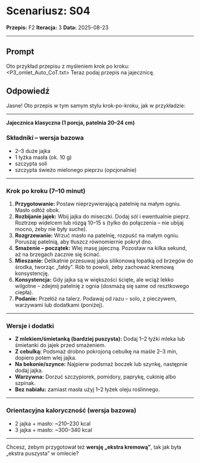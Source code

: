 ﻿# Scenariusz: S04
**Przepis:** F2
**Iteracja:** 3
**Data:** 2025-08-23

---

## Prompt
Oto przykład przepisu z myśleniem krok po kroku: <P3_omlet_Auto_CoT.txt> Teraz podaj przepis na jajecznicę.


## Odpowiedź
Jasne! Oto przepis w tym samym stylu krok-po-kroku, jak w przykładzie:

---

**Jajecznica klasyczna (1 porcja, patelnia 20–24 cm)**

### Składniki – wersja bazowa

* 2–3 duże jajka
* 1 łyżka masła (ok. 10 g)
* szczypta soli
* szczypta świeżo mielonego pieprzu (opcjonalnie)

---

### Krok po kroku (7–10 minut)

1. **Przygotowanie:** Postaw nieprzywierającą patelnię na małym ogniu. Masło odłóż obok.
2. **Rozbijanie jajek:** Wbij jajka do miseczki. Dodaj sól i ewentualnie pieprz. Roztrzep widelcem lub rózgą 10–15 s (tylko do połączenia – nie ubijaj mocno, żeby nie były suche).
3. **Rozgrzewanie:** Wrzuć masło na patelnię, rozpuść na małym ogniu. Poruszaj patelnią, aby tłuszcz równomiernie pokrył dno.
4. **Smażenie – początek:** Wlej masę jajeczną. Pozostaw na kilka sekund, aż na brzegach zacznie się ścinać.
5. **Mieszanie:** Delikatnie przesuwaj jajka silikonową łopatką od brzegów do środka, tworząc „fałdy”. Rób to powoli, żeby zachować kremową konsystencję.
6. **Konsystencja:** Gdy jajka są w większości ścięte, ale wciąż lekko wilgotne – zdejmij patelnię z ognia (dosmażą się same od resztkowego ciepła).
7. **Podanie:** Przełóż na talerz. Podawaj od razu – solo, z pieczywem, warzywami lub dodatkami (poniżej).

---

### Wersje i dodatki

* **Z mlekiem/śmietanką (bardziej puszysta):** Dodaj 1–2 łyżki mleka lub śmietanki do jajek przed smażeniem.
* **Z cebulką:** Podsmaż drobno pokrojoną cebulkę na maśle 2–3 min, dopiero potem wlej jajka.
* **Na bekonie/szynce:** Najpierw podsmaż boczek lub szynkę, następnie dodaj jajka.
* **Warzywna:** Dorzuć szczypiorek, pomidory, paprykę, cukinię albo szpinak.
* **Bez nabiału:** zamiast masła użyj 1–2 łyżek oleju roślinnego.

---

### Orientacyjna kaloryczność (wersja bazowa)

* 2 jajka + masło: \~210–230 kcal
* 3 jajka + masło: \~300–340 kcal

---

Chcesz, żebym przygotował też **wersję „ekstra kremową”**, tak jak była „ekstra puszysta” w omlecie?
